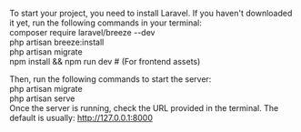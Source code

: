 To start your project, you need to install Laravel. If you haven't downloaded it yet, run the following commands in your terminal:
<br>
composer require laravel/breeze --dev <br>
php artisan breeze:install <br>
php artisan migrate<br>
npm install && npm run dev # (For frontend assets)<br>

Then, run the following commands to start the server:
<br>
php artisan migrate<br>
php artisan serve<br>
Once the server is running, check the URL provided in the terminal. The default is usually:
http://127.0.0.1:8000
